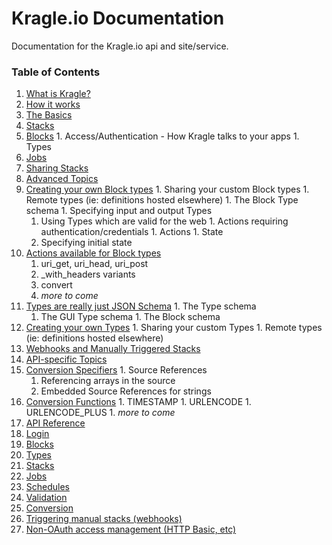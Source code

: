 # Kragle.io Documentation
Documentation for the Kragle.io api and site/service.

### Table of Contents

1. [What is Kragle?](./What_is_Kragle.md)
1. [How it works](./How_it_works.md)
1. [The Basics](../../tree/master/The_Basics)
  1. [Stacks](./The_Basics/Stacks.md)
  1. [Blocks](./The_Basics/Blocks.md)
    1. Access/Authentication - How Kragle talks to your apps
    1. Types
  1. [Jobs](./The_Basics/Jobs.md)
  1. [Sharing Stacks](./The_Basics/Sharing_Stacks.md)
1. [Advanced Topics](../../tree/master/Advanced_Topics)
  1. [Creating your own Block types](./Advanced_Topics/Creating_Block_Types.md)
    1. Sharing your custom Block types
    1. Remote types (ie: definitions hosted elsewhere)
    1. The Block Type schema
    1. Specifying input and output Types
      1. Using Types which are valid for the web
    1. Actions requiring authentication/credentials
    1. Actions
    1. State
      1. Specifying initial state
  1. [Actions available for Block types](./Advanced_Topics/Actions_for_Block_Types.md)
      1. uri_get, uri_head, uri_post
        1. _with_headers variants
      1. convert
      1. *more to come*
  1. [Types are really just JSON Schema](./Advanced_Topics/Types.md)
    1. The Type schema
      1. The GUI Type schema
    1. The Block schema
  1. [Creating your own Types](./Advanced_Topics/Creating_Types.md)
    1. Sharing your custom Types
    1. Remote types (ie: definitions hosted elsewhere)
  1. [Webhooks and Manually Triggered Stacks](./Advanced_Topics/Webhooks.md)
1. [API-specific Topics](../../tree/master/API-specific_Topics)
  1. [Conversion Specifiers](./API-specific_Topics/Conversion_Specifiers.md)
    1. Source References
      1. Referencing arrays in the source
      1. Embedded Source References for strings
  1. [Conversion Functions](./API-specific_Topics/Conversion_Functions.md)
    1. TIMESTAMP
    1. URLENCODE
    1. URLENCODE_PLUS
    1. *more to come*
1. [API Reference](../../tree/master/API_Reference)
  1. [Login](./API_Reference/Login.md)
  1. [Blocks](./API_Reference/Blocks.md)
  1. [Types](./API_Reference/Types.md)
  1. [Stacks](./API_Reference/Stacks.md)
  1. [Jobs](./API_Reference/Jobs.md)
  1. [Schedules](./API_Reference/Schedules.md)
  1. [Validation](./API_Reference/Validation.md)
  1. [Conversion](./API_Reference/Conversion.md)
  1. [Triggering manual stacks (webhooks)](./API_Reference/Webhooks.md)
  1. [Non-OAuth access management (HTTP Basic, etc)](./API_Reference/Access_Mgmt.md)

